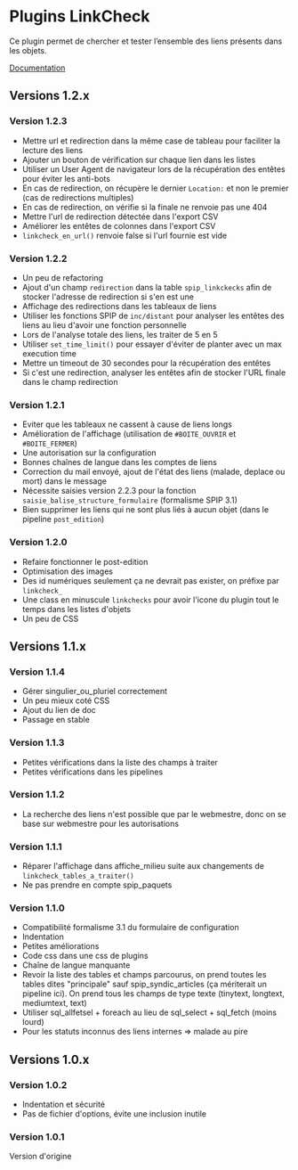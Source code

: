 # Plugins LinkCheck

Ce plugin permet de chercher et tester l’ensemble des liens présents dans les objets. 

[Documentation](http://contrib.spip.net/LinkCheck-verificateur-de-liens)


## Versions 1.2.x

### Version 1.2.3

* Mettre url et redirection dans la même case de tableau pour faciliter la lecture des liens
* Ajouter un bouton de vérification sur chaque lien dans les listes
* Utiliser un User Agent de navigateur lors de la récupération des entêtes pour éviter les anti-bots
* En cas de redirection, on récupère le dernier `Location:` et non le premier (cas de redirections multiples)
* En cas de redirection, on vérifie si la finale ne renvoie pas une 404
* Mettre l'url de redirection détectée dans l'export CSV
* Améliorer les entêtes de colonnes dans l'export CSV
* `linkcheck_en_url()` renvoie false si l'url fournie est vide



### Version 1.2.2

* Un peu de refactoring
* Ajout d'un champ `redirection` dans la table `spip_linkckecks` afin de stocker l'adresse de redirection si s'en est une
* Affichage des redirections dans les tableaux de liens
* Utiliser les fonctions SPIP de `inc/distant` pour analyser les entêtes des liens au lieu d'avoir une fonction personnelle
* Lors de l'analyse totale des liens, les traiter de 5 en 5
* Utiliser `set_time_limit()` pour essayer d'éviter de planter avec un max execution time
* Mettre un timeout de 30 secondes pour la récupération des entêtes
* Si c'est une redirection, analyser les entêtes afin de stocker l'URL finale dans le champ redirection

### Version 1.2.1

* Eviter que les tableaux ne cassent à cause de liens longs
* Amélioration de l'affichage (utilisation de ```#BOITE_OUVRIR``` et ```#BOITE_FERMER```)
* Une autorisation sur la configuration
* Bonnes chaînes de langue dans les comptes de liens
* Correction du mail envoyé, ajout de l'état des liens (malade, deplace ou mort) dans le message
* Nécessite saisies version 2.2.3 pour la fonction ```saisie_balise_structure_formulaire``` (formalisme SPIP 3.1)
* Bien supprimer les liens qui ne sont plus liés à aucun objet (dans le pipeline ```post_edition```)

### Version 1.2.0

* Refaire fonctionner le post-edition
* Optimisation des images
* Des id numériques seulement ça ne devrait pas exister, on préfixe par ```linkcheck_```
* Une class en minuscule ```linkchecks``` pour avoir l'icone du plugin tout le temps dans les listes d'objets
* Un peu de CSS

## Versions 1.1.x

### Version 1.1.4

* Gérer singulier_ou_pluriel correctement
* Un peu mieux coté CSS
* Ajout du lien de doc
* Passage en stable

### Version 1.1.3

* Petites vérifications dans la liste des champs à traiter
* Petites vérifications dans les pipelines

### Version 1.1.2

* La recherche des liens n'est possible que par le webmestre, donc on se base sur webmestre pour les autorisations

### Version 1.1.1

* Réparer l'affichage dans affiche_milieu suite aux changements de ```linkcheck_tables_a_traiter()```
* Ne pas prendre en compte spip_paquets

### Version 1.1.0

* Compatibilité formalisme 3.1 du formulaire de configuration
* Indentation
* Petites améliorations
* Code css dans une css de plugins
* Chaîne de langue manquante
* Revoir la liste des tables et champs parcourus, on prend toutes les tables dites "principale" sauf spip_syndic_articles (ça mériterait un pipeline ici). On prend tous les champs de type texte (tinytext, longtext, mediumtext, text)
* Utiliser sql_allfetsel + foreach au lieu de sql_select + sql_fetch (moins lourd)
* Pour les statuts inconnus des liens internes => malade au pire

## Versions 1.0.x
	
### Version 1.0.2

* Indentation et sécurité
* Pas de fichier d'options, évite une inclusion inutile

### Version 1.0.1

Version d'origine